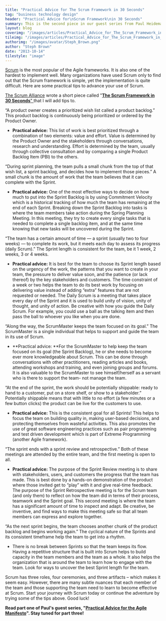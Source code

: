 ```yaml
---
title: "Practical Advice for The Scrum Framework in 30 Seconds"
tag: "business technology design"
header: "Practical Advice for\nScrum Framework\nin 30 Seconds"
summary: This is the second piece in our guest series from Paul Heidema, Partner & Vice President of Training and Development at Berteig Consulting.
layout: blog
coverimg: "/images/articles/Practical_Advice_for_The_Scrum_Framework_in_30_Seconds/cover.jpg"
tileimg: "/images/articles/Practical_Advice_for_The_Scrum_Framework_in_30_Seconds/tile.jpg"
authorimg: "/images/avatar/Steph_Brown.png"
author: "Steph Brown"
date: "2013-10-14"
tilestyle: "image"
---
```


[Scrum](http://en.wikipedia.org/wiki/Scrum_(software_development)) is the most popular of the Agile frameworks. It is also one of the hardest to implement well. Many organizations have used Scrum only to find out that the Scrum framework is simple, yet the implementation is quite difficult. Here are some practical tips to advance your use of Scrum.

[The Scrum Alliance](http://www.scrumalliance.org/) wrote a short piece called "[**The Scrum Framework in 30 Seconds**" ](http://www.scrumalliance.org/why-scrum)that I will add tips to.

“A product owner creates a prioritized wish list called a product backlog.” This product backlog is continuously being prioritized or ordered by the Product Owner.

*   **Practical advice:** This list of work is best prioritized through a combination of two elements: value and effort. Value is determined by the Product Owner and the stakeholders through conversations, research and understanding. Effort is determined by the team, usually through collective consultation and by comparing a single Product Backlog Item (PBI) to the others.

“During sprint planning, the team pulls a small chunk from the top of that wish list, a sprint backlog, and decides how to implement those pieces.” A small chunk is the amount of work that the team believes that it can complete with the Sprint.

*   **Practical advice:** One of the most effective ways to decide on how much to put into the Sprint Backlog is by using Commitment Velocity which is a historical tracking of how much the team has remaining at the end of each Sprint. Breaking down the Sprint Backlog into tasks is where the team members take action during the Spring Planning Meeting. In this meeting, they try to create every single tasks that is needed to complete a single backlog item, and at the same time knowing that new tasks will be uncovered during the Sprint.

“The team has a certain amount of time — a sprint (usually two to four weeks) — to complete its work, but it meets each day to assess its progress (daily Scrum).” The Sprint length is consistent for the team, be it 1 week, 2 weeks, 3 or 4 weeks.

*   **Practical advice:** It is best for the team to choose its Sprint length based on the urgency of the work, the patterns that you want to create in your team, the pressure to deliver value soon, and the patience (or lack thereof) by the key stakeholders and customers. The time constraint of a week or two helps the team to do its best work by focusing on delivering value instead of adding “extra” features that are not requested or needed. The Daily Scrum is a meeting that takes place every day of the Sprint and it is used to build unity of vision, unity of thought, and unity of action. Be creative with how you guide the Daily Scrum. For example, you could use a ball as the talking item and then pass the ball to whoever you like when you are done.

“Along the way, the ScrumMaster keeps the team focused on its goal.” The ScrumMaster is a single individual that helps to support and guide the team in its use of Scrum.

*   **Practical advice: **For the ScrumMaster to help keep the team focused on its goal (the Sprint Backlog), he or she needs to become ever more knowledgeable about Scrum. This can be done through conversations with other practitioners, reading articles and books, attending workshops and training, and even joining groups and forums. It is also valuable to the ScrumMaster to see himself/herself as a servant who is there to support the team- not manage the team.

“At the end of the sprint, the work should be potentially shippable: ready to hand to a customer, put on a store shelf, or show to a stakeholder.” Potentially shippable means that with little to no effort (a few minutes or a few button clicks) the product can be live for the customers to use.

*   **Practical advice:** This is the consistent goal for all Sprints! This helps to focus the team on building quality in, making user-based decisions, and protecting themselves from wasteful activities. This also promotes the use of great software engineering practices such as pair programming and test driven development which is part of Extreme Programming (another Agile framework).

“The sprint ends with a sprint review and retrospective.” Both of these meetings are attended by the entire team, and the first meeting is open to all.

*   **Practical advice:** The purpose of the Sprint Review meeting is to share with stakeholders, users, and customers the progress that the team has made. This is best done by a hands-on demonstration of the product where those invited get to “play” with it and give real-time feedback. The purpose of the Sprint Retrospective meeting is for the Scrum team (and only them) to reflect on how the team did in terms of their process, teamwork and the Sprint goal. This second meeting is where the team has a significant amount of time to inspect and adapt. Be creative, be inventive, and find ways to make this meeting safe so that all team members can express and explore together.

“As the next sprint begins, the team chooses another chunk of the product backlog and begins working again.” The cyclical nature of the Sprints and its consistent timeframe help the team to get into a rhythm.

*   There is no break between Sprints so that the team keeps its flow. Having a repetitive structure that is built into Scrum helps to build capacity in the team members and the team as a whole. It also helps the organization that is around the team to learn how to engage with the team. Look for ways to uncover the best Sprint length for the team.

Scrum has three roles, four ceremonies, and three artifacts – which makes it seem easy. However, there are many subtle nuances that each member of the team and those supporting the team need to learn to become effective at Scrum. Start your journey with Scrum today or continue the adventure by trying some of the tips above. Good luck!

**Read part one of Paul's guest series, "[Practical Advice for the Agile Manifesto](http://myplanetdigital.com/article/practical-advice-agile-manifesto)". Stay tuned for part three!**
